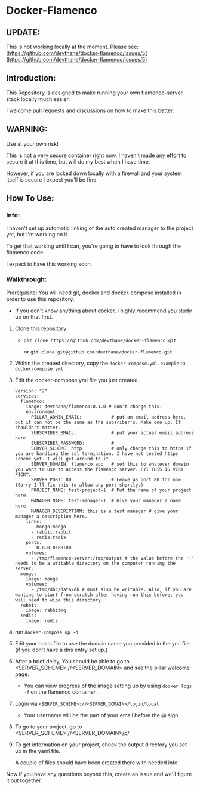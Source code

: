# Docker-Flamenco

## UPDATE:

This is not working locally at the moment. Please see: [https://github.com/devthane/docker-flamenco/issues/5](https://github.com/devthane/docker-flamenco/issues/5)

## Introduction:

This Repository is designed to make running your own flamenco-server stack locally much easier.

I welcome pull requests and discussions on how to make this better.

## WARNING:

Use at your own risk!

This is not a very secure container right now. I haven't made any effort to secure it at this time, but will do my best when I have time.

However, if you are locked down locally with a firewall and your system itself is secure I expect you'll be fine.

## How To Use:

### Info:
    
I haven't set up automatic linking of the auto created manager to the project yet, but I'm working on it.

To get that working until I can, you're going to have to look through the flamenco code.

I expect to have this working soon.

### Walkthrough:

Prerequisite: You will need git, docker and docker-compose installed in order to use this repository.
* If you don't know anything about docker, I highly recommend you study up on that first.

1. Clone this repository:
    * `git clone https://github.com/devthane/docker-flamenco.git` 

        or `git clone git@github.com:devthane/docker-flamenco.git`
2. Within the created directory, copy the `docker-compose.yml.example` to `docker-compose.yml`

3. Edit the docker-compose.yml file you just created.
    ```
    version: "2"
    services:
      flamenco:
        image: devthane/flamenco:0.1.0 # don't change this.
        environment:
          PILLAR_ADMIN_EMAIL:           # put an email address here, but it can not be the same as the subsriber's. Make one up. It shouldn't matter.
          SUBSCRIBER_EMAIL:             # put your actual email address here.
          SUBSCRIBER_PASSWORD:          #
          SERVER_SCHEME: http           # only change this to https if you are handling the ssl termination. I have not tested https scheme yet. I will get around to it.
          SERVER_DOMAIN: flamenco.app   # set this to whatever domain you want to use to access the flamenco server. FYI THIS IS VERY PICKY.
          SERVER_PORT: 80               # Leave as port 80 for now (Sorry I'll fix this to allow any port shortly.)
          PROJECT_NAME: test-project-1  # Put the name of your project here.
          MANAGER_NAME: test-manager-1  # Give your manager a name here.
          MANAGER_DESCRIPTION: this is a test manager # give your manager a description here.
        links:
          - mongo:mongo
          - rabbit:rabbit
          - redis:redis
        ports:
          - 0.0.0.0:80:80
        volumes:
          - /tmp/flamenco-server:/tmp/output # the value before the ':' needs to be a writable directory on the computer running the server.
      mongo:
        image: mongo
        volumes:
          - /tmp/db:/data/db # must also be writable. Also, if you are wanting to start from scratch after having run this before, you will need to wipe this directory.
      rabbit:
        image: rabbitmq
      redis:
        image: redis
    ```

4. run `docker-compose up -d`

5. Edit your hosts file to use the domain name you provided in the yml file (if you don't have a dns entry set up.)

6. After a brief delay, You should be able to go to <SERVER_SCHEME>://<SERVER_DOMAIN> and see the pillar welcome page.
    * You can view progress of the image setting up by using `docker logs -f` on the flamenco container.

7. Login via `<SERVER_SCHEME>://<SERVER_DOMAIN>/login/local`
    * Your username will be the part of your email before the @ sign.

8. To go to your project, go to <SERVER_SCHEME>://<SERVER_DOMAIN>/p/

9. To get information on your project, check the output directory you set up in the yaml file.
 
    A couple of files should have been created there with needed info 


Now if you have any questions beyond this, create an issue and we'll figure it out together.
